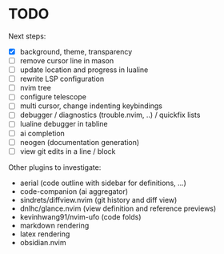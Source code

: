 # TODO

Next steps:

- [x] background, theme, transparency
- [ ] remove cursor line in mason
- [ ] update location and progress in lualine
- [ ] rewrite LSP configuration
- [ ] nvim tree
- [ ] configure telescope
- [ ] multi cursor, change indenting keybindings
- [ ] debugger / diagnostics (trouble.nvim, ..) / quickfix lists
- [ ] lualine debugger in tabline
- [ ] ai completion
- [ ] neogen (documentation generation)
- [ ] view git edits in a line / block

Other plugins to investigate:

- aerial (code outline with sidebar for definitions, ...)
- code-companion (ai aggregator)
- sindrets/diffview.nvim (git history and diff view)
- dnlhc/glance.nvim (view definition and reference previews)
- kevinhwang91/nvim-ufo (code folds)
- markdown rendering
- latex rendering
- obsidian.nvim
